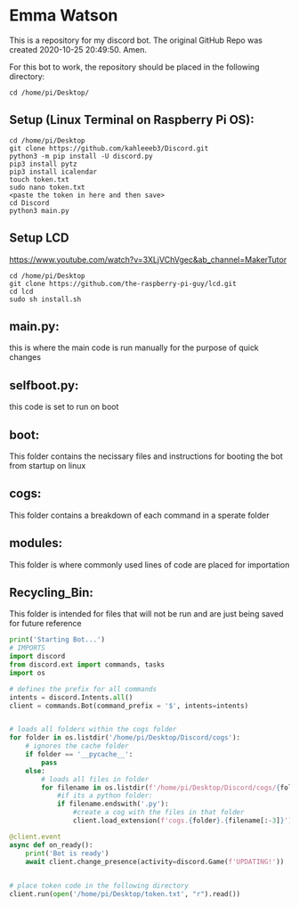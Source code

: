 # Emma Watson
This is a repository for my discord bot. The original GitHub Repo was created 2020-10-25 20:49:50. Amen.

For this bot to work, the repository should be placed in the following directory:

```
cd /home/pi/Desktop/
```
## Setup (Linux Terminal on Raspberry Pi OS):
```
cd /home/pi/Desktop
git clone https://github.com/kahleeeb3/Discord.git
python3 -m pip install -U discord.py
pip3 install pytz
pip3 install icalendar
touch token.txt
sudo nano token.txt
<paste the token in here and then save>
cd Discord
python3 main.py
```
## Setup LCD
https://www.youtube.com/watch?v=3XLjVChVgec&ab_channel=MakerTutor
```
cd /home/pi/Desktop
git clone https://github.com/the-raspberry-pi-guy/lcd.git
cd lcd
sudo sh install.sh
```

## main.py:
this is where the main code is run manually for the purpose of quick changes
## selfboot.py:
this code is set to run on boot
## boot:
This folder contains the necissary files and instructions for booting the bot from startup on linux
## cogs:
This folder contains a breakdown of each command in a sperate folder
## modules:
This folder is where commonly used lines of code are placed for importation
## Recycling_Bin:
This folder is intended for files that will not be run and are just being saved for future reference

```python
print('Starting Bot...')
# IMPORTS
import discord
from discord.ext import commands, tasks
import os

# defines the prefix for all commands
intents = discord.Intents.all()
client = commands.Bot(command_prefix = '$', intents=intents)


# loads all folders within the cogs folder
for folder in os.listdir('/home/pi/Desktop/Discord/cogs'):
    # ignores the cache folder
    if folder == '__pycache__':
        pass
    else:
        # loads all files in folder
        for filename in os.listdir(f'/home/pi/Desktop/Discord/cogs/{folder}'):
            #if its a python folder:
            if filename.endswith('.py'):
                #create a cog with the files in that folder
                client.load_extension(f'cogs.{folder}.{filename[:-3]}')

@client.event
async def on_ready():
    print('Bot is ready')
    await client.change_presence(activity=discord.Game(f'UPDATING!'))

 
# place token code in the following directory
client.run(open('/home/pi/Desktop/token.txt', "r").read())
```